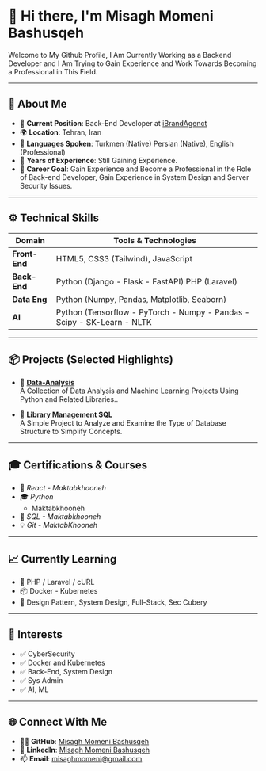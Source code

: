 # 👋 Hi there, I'm Misagh Momeni Bashusqeh

Welcome to My Github Profile, I Am Currently Working as a Backend Developer and I Am Trying to Gain Experience and Work Towards Becoming a Professional in This Field.

---

## 🧠 About Me

- 🔭 **Current Position**: Back-End Developer at [iBrandAgenct](https://ibrandagency.ir/)
- 🌍 **Location**: Tehran, Iran
- 💬 **Languages Spoken**: Turkmen (Native) Persian (Native), English (Professional)
- 🧳 **Years of Experience**: Still Gaining Experience.
- 🎯 **Career Goal**: Gain Experience and Become a Professional in the Role of Back-end Developer, Gain Experience in System Design and Server Security Issues.

---

## ⚙️ Technical Skills

| Domain | Tools & Technologies |
|--------|----------------------|
| **Front-End** | HTML5, CSS3 (Tailwind), JavaScript |
| **Back-End** | Python (Django - Flask - FastAPI) PHP (Laravel) | cURL |
| **Data Eng** | Python (Numpy, Pandas, Matplotlib, Seaborn) |
| **AI** | Python (Tensorflow - PyTorch - Numpy - Pandas - Scipy - SK-Learn - NLTK |

---

## 📦 Projects (Selected Highlights)

- 🔌 **[Data-Analysis](https://github.com/MisaghMomeniB/Data-Analysis-Projects)**  
  A Collection of Data Analysis and Machine Learning Projects Using Python and Related Libraries..

- 🔐 **[Library Management SQL](https://github.com/MisaghMomeniB/Library-Management-SQL)**  
  A Simple Project to Analyze and Examine the Type of Database Structure to Simplify Concepts.

---

## 🎓 Certifications & Courses

- 📄 *React - Maktabkhooneh*  
- 🎓 *Python*
  - Maktabkhooneh
- 🧠 *SQL - Maktabkhooneh*  
- 💡 *Git - MaktabKhooneh*  

---

## 📈 Currently Learning

- 🧪 PHP / Laravel / cURL 
- 📦 Docker - Kubernetes
- 🔄 Design Pattern, System Design, Full-Stack, Sec Cubery

---

## 💬 Interests

- ✅ CyberSecurity
- ✅ Docker and Kubernetes
- ✅ Back-End, System Design
- ✅ Sys Admin
- ✅ AI, ML

---

## 🌐 Connect With Me

- 🧑‍💻 **GitHub**: [Misagh Momeni Bashusqeh](https://github.com/MisaghMomeniB)
- 💼 **LinkedIn**: [Misagh Momeni Bashusqeh](https://linkedin.com/in/<your-link>)
- 📫 **Email**: <misaghmomeni@gmail.com>
